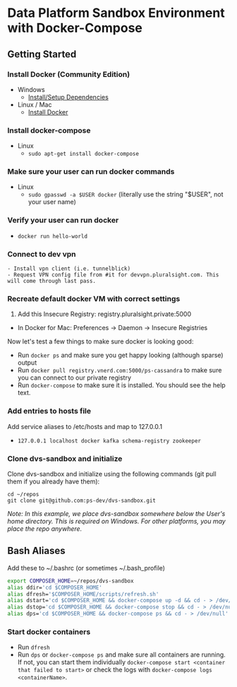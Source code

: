 # Data Platform Sandbox Environment with Docker-Compose

## Getting Started

### Install Docker (Community Edition)

- Windows
    - [Install/Setup Dependencies](https://github.com/ps-dev/ps-docker#install-dependencies)
- Linux / Mac
    - [Install Docker](https://www.docker.com/products/overview)

### Install docker-compose
- Linux
    - `sudo apt-get install docker-compose`

### Make sure your user can run docker commands
- Linux
    - `sudo gpasswd -a $USER docker` (literally use the string "$USER", not your user name)

### Verify your user can run docker
- `docker run hello-world`

### Connect to dev vpn
    - Install vpn client (i.e. tunnelblick)
    - Request VPN config file from #it for devvpn.pluralsight.com. This will come through last pass.

### Recreate default docker VM with correct settings

<!-- 1. Add `10.107.7.144  registry.pluralsight.private` to your hosts file -->
1. Add this Insecure Registry: registry.pluralsight.private:5000
- In Docker for Mac: Preferences -> Daemon -> Insecure Registries

Now let's test a few things to make sure docker is looking good:

- Run `docker ps` and make sure you get happy looking (although sparse) output
- Run `docker pull registry.vnerd.com:5000/ps-cassandra` to make sure you can connect to our private registry
- Run `docker-compose` to make sure it is installed. You should see the help text.

### Add entries to hosts file<a name="hostentries"></a>

Add service aliases to /etc/hosts and map to 127.0.0.1
- `127.0.0.1 localhost docker kafka schema-registry zookeeper`

### Clone dvs-sandbox and initialize

Clone dvs-sandbox and initialize using the following commands (git pull them if you already have them):

```
cd ~/repos
git clone git@github.com:ps-dev/dvs-sandbox.git
```

*Note: In this example, we place dvs-sandbox somewhere below the User's home directory. This is required on Windows.
For other platforms, you may place the repo anywhere.*


## Bash Aliases

Add these to ~/.bashrc (or sometimes ~/.bash_profile)

```bash
export COMPOSER_HOME=~/repos/dvs-sandbox
alias ddir='cd $COMPOSER_HOME'
alias dfresh='$COMPOSER_HOME/scripts/refresh.sh'
alias dstart='cd $COMPOSER_HOME && docker-compose up -d && cd - > /dev/null'
alias dstop='cd $COMPOSER_HOME && docker-compose stop && cd - > /dev/null'
alias dps='cd $COMPOSER_HOME && docker-compose ps && cd - > /dev/null'
```

### Start docker containers

- Run `dfresh`
- Run `dps` or `docker-compose ps` and make sure all containers are running.  If not, you can start them individually `docker-compose start <container that failed to start>` or check the logs with `docker-compose logs <containerName>`.
